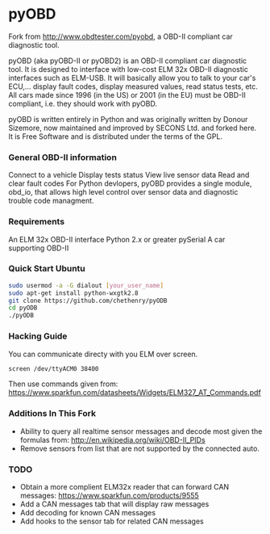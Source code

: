 pyOBD
=====

Fork from http://www.obdtester.com/pyobd, a OBD-II compliant car diagnostic tool.

pyOBD (aka pyOBD-II or pyOBD2) is an OBD-II compliant car diagnostic tool. It is designed to interface with low-cost ELM 32x OBD-II diagnostic interfaces such as ELM-USB. It will basically allow you to talk to your car's ECU,... display fault codes, display measured values, read status tests, etc. All cars made since 1996 (in the US) or 2001 (in the EU) must be OBD-II compliant, i.e. they should work with pyOBD.

pyOBD is written entirely in Python and was originally written by Donour Sizemore, now maintained and improved by SECONS Ltd. and forked here.  It is Free Software and is distributed under the terms of the GPL.

### General OBD-II information
Connect to a vehicle	Display tests status	View live sensor data	Read and clear fault codes
For Python devlopers, pyOBD provides a single module, obd_io, that allows high level control over sensor data and diagnostic trouble code managment.

### Requirements
An ELM 32x OBD-II interface
Python 2.x or greater
pySerial
A car supporting OBD-II

### Quick Start Ubuntu
```bash
sudo usermod -a -G dialout [your_user_name]
sudo apt-get install python-wxgtk2.8
git clone https://github.com/chethenry/pyODB
cd pyODB
./pyODB
```

### Hacking Guide
You can communicate directy with you ELM over screen.
```bash
screen /dev/ttyACM0 38400
```
Then use commands given from:
https://www.sparkfun.com/datasheets/Widgets/ELM327_AT_Commands.pdf

### Additions In This Fork
* Ability to query all realtime sensor messages and decode most given the formulas from: http://en.wikipedia.org/wiki/OBD-II_PIDs
* Remove sensors from list that are not supported by the connected auto.

### TODO
* Obtain a more complient ELM32x reader that can forward CAN messages: https://www.sparkfun.com/products/9555
* Add a CAN messages tab that will display raw messages
* Add decoding for known CAN messages
* Add hooks to the sensor tab for related CAN messages

